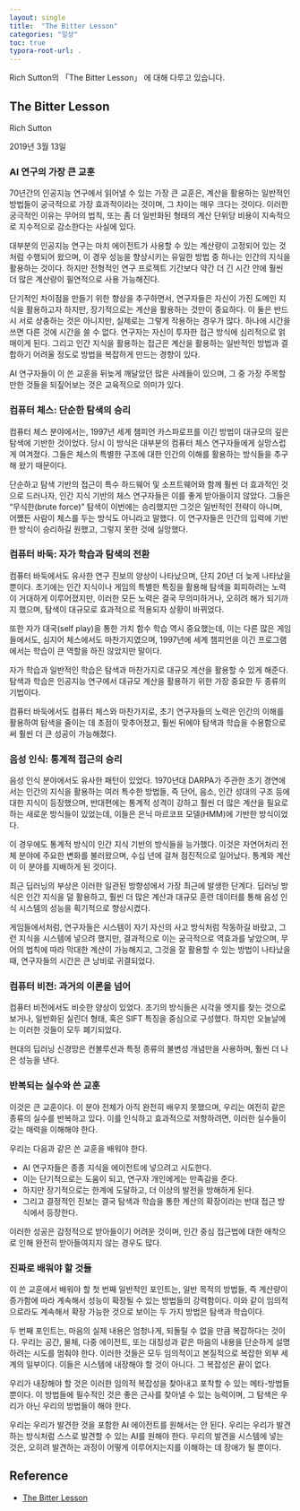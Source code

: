 ```yaml
---
layout: single
title:  "The Bitter Lesson"
categories: "일상"
toc: true
typora-root-url: .
---
```


Rich Sutton의 「The Bitter Lesson」 에 대해 다루고 있습니다.

## The Bitter Lesson 

Rich Sutton

2019년 3월 13일

### AI 연구의 가장 큰 교훈 

70년간의 인공지능 연구에서 읽어낼 수 있는 가장 큰 교훈은, 계산을 활용하는 일반적인 방법들이 궁극적으로 가장 효과적이라는 것이며, 그 차이는 매우 크다는 것이다. 이러한 궁극적인 이유는 무어의 법칙, 또는 좀 더 일반화된 형태의 계산 단위당 비용이 지속적으로 지수적으로 감소한다는 사실에 있다.

대부분의 인공지능 연구는 마치 에이전트가 사용할 수 있는 계산량이 고정되어 있는 것처럼 수행되어 왔으며, 이 경우 성능을 향상시키는 유일한 방법 중 하나는 인간의 지식을 활용하는 것이다. 하지만 전형적인 연구 프로젝트 기간보다 약간 더 긴 시간 안에 훨씬 더 많은 계산량이 필연적으로 사용 가능해진다.

단기적인 차이점을 만들기 위한 향상을 추구하면서, 연구자들은 자신이 가진 도메인 지식을 활용하고자 하지만, 장기적으로는 계산을 활용하는 것만이 중요하다. 이 둘은 반드시 서로 상충하는 것은 아니지만, 실제로는 그렇게 작용하는 경우가 많다. 하나에 시간을 쓰면 다른 것에 시간을 쓸 수 없다. 연구자는 자신이 투자한 접근 방식에 심리적으로 얽매이게 된다. 그리고 인간 지식을 활용하는 접근은 계산을 활용하는 일반적인 방법과 결합하기 어려울 정도로 방법을 복잡하게 만드는 경향이 있다.

AI 연구자들이 이 쓴 교훈을 뒤늦게 깨달았던 많은 사례들이 있으며, 그 중 가장 주목할 만한 것들을 되짚어보는 것은 교육적으로 의미가 있다.

### 컴퓨터 체스: 단순한 탐색의 승리

컴퓨터 체스 분야에서는, 1997년 세계 챔피언 카스파로프를 이긴 방법이 대규모의 깊은 탐색에 기반한 것이었다. 당시 이 방식은 대부분의 컴퓨터 체스 연구자들에게 실망스럽게 여겨졌다. 그들은 체스의 특별한 구조에 대한 인간의 이해를 활용하는 방식들을 추구해 왔기 때문이다.

단순하고 탐색 기반의 접근이 특수 하드웨어 및 소프트웨어와 함께 훨씬 더 효과적인 것으로 드러나자, 인간 지식 기반의 체스 연구자들은 이를 좋게 받아들이지 않았다. 그들은 “무식한(brute force)” 탐색이 이번에는 승리했지만 그것은 일반적인 전략이 아니며, 어쨌든 사람이 체스를 두는 방식도 아니라고 말했다. 이 연구자들은 인간의 입력에 기반한 방식이 승리하길 원했고, 그렇지 못한 것에 실망했다.

### 컴퓨터 바둑: 자가 학습과 탐색의 전환

컴퓨터 바둑에서도 유사한 연구 진보의 양상이 나타났으며, 단지 20년 더 늦게 나타났을 뿐이다. 초기에는 인간 지식이나 게임의 특별한 특징을 활용해 탐색을 회피하려는 노력이 거대하게 이루어졌지만, 이러한 모든 노력은 결국 무의미하거나, 오히려 해가 되기까지 했으며, 탐색이 대규모로 효과적으로 적용되자 상황이 바뀌었다.

또한 자가 대국(self play)을 통한 가치 함수 학습 역시 중요했는데, 이는 다른 많은 게임들에서도, 심지어 체스에서도 마찬가지였으며, 1997년에 세계 챔피언을 이긴 프로그램에서는 학습이 큰 역할을 하진 않았지만 말이다.

자가 학습과 일반적인 학습은 탐색과 마찬가지로 대규모 계산을 활용할 수 있게 해준다. 탐색과 학습은 인공지능 연구에서 대규모 계산을 활용하기 위한 가장 중요한 두 종류의 기법이다.

컴퓨터 바둑에서도 컴퓨터 체스와 마찬가지로, 초기 연구자들의 노력은 인간의 이해를 활용하여 탐색을 줄이는 데 초점이 맞추어졌고, 훨씬 뒤에야 탐색과 학습을 수용함으로써 훨씬 더 큰 성공이 가능해졌다.

### 음성 인식: 통계적 접근의 승리

음성 인식 분야에서도 유사한 패턴이 있었다. 1970년대 DARPA가 주관한 초기 경연에서는 인간의 지식을 활용하는 여러 특수한 방법들, 즉 단어, 음소, 인간 성대의 구조 등에 대한 지식이 등장했으며, 반대편에는 통계적 성격이 강하고 훨씬 더 많은 계산을 필요로 하는 새로운 방식들이 있었는데, 이들은 은닉 마르코프 모델(HMM)에 기반한 방식이었다.

이 경우에도 통계적 방식이 인간 지식 기반의 방식들을 능가했다. 이것은 자연어처리 전체 분야에 주요한 변화를 불러왔으며, 수십 년에 걸쳐 점진적으로 일어났다. 통계와 계산이 이 분야를 지배하게 된 것이다.

최근 딥러닝의 부상은 이러한 일관된 방향성에서 가장 최근에 발생한 단계다. 딥러닝 방식은 인간 지식을 덜 활용하고, 훨씬 더 많은 계산과 대규모 훈련 데이터를 통해 음성 인식 시스템의 성능을 획기적으로 향상시켰다.

게임들에서처럼, 연구자들은 시스템이 자기 자신의 사고 방식처럼 작동하길 바랐고, 그런 지식을 시스템에 넣으려 했지만, 결과적으로 이는 궁극적으로 역효과를 낳았으며, 무어의 법칙에 따라 막대한 계산이 가능해지고, 그것을 잘 활용할 수 있는 방법이 나타났을 때, 연구자들의 시간은 큰 낭비로 귀결되었다.

### 컴퓨터 비전: 과거의 이론을 넘어

컴퓨터 비전에서도 비슷한 양상이 있었다. 초기의 방식들은 시각을 엣지를 찾는 것으로 보거나, 일반화된 실린더 형태, 혹은 SIFT 특징을 중심으로 구성했다. 하지만 오늘날에는 이러한 것들이 모두 폐기되었다.

현대의 딥러닝 신경망은 컨볼루션과 특정 종류의 불변성 개념만을 사용하며, 훨씬 더 나은 성능을 낸다.

### 반복되는 실수와 쓴 교훈

이것은 큰 교훈이다. 이 분야 전체가 아직 완전히 배우지 못했으며, 우리는 여전히 같은 종류의 실수를 반복하고 있다. 이를 인식하고 효과적으로 저항하려면, 이러한 실수들이 갖는 매력을 이해해야 한다.

우리는 다음과 같은 쓴 교훈을 배워야 한다.

- AI 연구자들은 종종 지식을 에이전트에 넣으려고 시도한다.
- 이는 단기적으로는 도움이 되고, 연구자 개인에게는 만족감을 준다.
- 하지만 장기적으로는 한계에 도달하고, 더 이상의 발전을 방해하게 된다.
- 그리고 결정적인 진보는 결국 탐색과 학습을 통한 계산의 확장이라는 반대 접근 방식에서 등장한다.

이러한 성공은 감정적으로 받아들이기 어려운 것이며, 인간 중심 접근법에 대한 애착으로 인해 완전히 받아들여지지 않는 경우도 많다.

### 진짜로 배워야 할 것들

이 쓴 교훈에서 배워야 할 첫 번째 일반적인 포인트는, 일반 목적의 방법들, 즉 계산량이 증가함에 따라 계속해서 성능이 확장될 수 있는 방법들의 강력함이다. 이와 같이 임의적으로라도 계속해서 확장 가능한 것으로 보이는 두 가지 방법은 탐색과 학습이다.

두 번째 포인트는, 마음의 실제 내용은 엄청나게, 되돌릴 수 없을 만큼 복잡하다는 것이다. 우리는 공간, 물체, 다중 에이전트, 또는 대칭성과 같은 마음의 내용을 단순하게 설명하려는 시도를 멈춰야 한다. 이러한 것들은 모두 임의적이고 본질적으로 복잡한 외부 세계의 일부이다. 이들은 시스템에 내장해야 할 것이 아니다. 그 복잡성은 끝이 없다.

우리가 내장해야 할 것은 이러한 임의적 복잡성을 찾아내고 포착할 수 있는 메타-방법들뿐이다. 이 방법들에 필수적인 것은 좋은 근사를 찾아낼 수 있는 능력이며, 그 탐색은 우리가 아닌 우리의 방법들이 해야 한다.

우리는 우리가 발견한 것을 포함한 AI 에이전트를 원해서는 안 된다. 우리는 우리가 발견하는 방식처럼 스스로 발견할 수 있는 AI를 원해야 한다. 우리의 발견을 시스템에 넣는 것은, 오히려 발견하는 과정이 어떻게 이루어지는지를 이해하는 데 장애가 될 뿐이다.

## Reference 

- [The Bitter Lesson](http://incompleteideas.net/IncIdeas/BitterLesson.html)

  